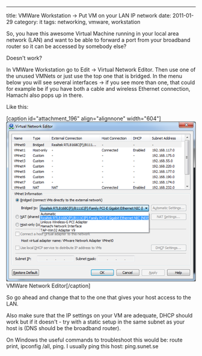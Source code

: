 ---
title: VMWare Workstation -> Put VM on your LAN IP network
date: 2011-01-29
category: it
tags: networking, vmware, workstation

So, you have this awesome Virtual Machine running in your local area network (LAN) and want to be able to forward a port from your broadband router so it can be accessed by somebody else?

Doesn't work?

In VMWare Workstation go to Edit -> Virtual Network Editor. Then use one of the unused VMNets or just use the top one that is bridged. In the menu below you will see several interfaces -> if you see more than one, that could for example be if you have both a cable and wireless Ethernet connection, Hamachi also pops up in there.

Like this:

\[caption id="attachment\_196" align="alignnone" width="604"\][![VMWare Network Editor](images/vmware_vne.png "vmware_vne")](http://www.guldmyr.com/wp-content/uploads/vmware_vne.png) VMWare Network Editor\[/caption\]

So go ahead and change that to the one that gives your host access to the LAN.

Also make sure that the IP settings on your VM are adequate, DHCP should work but if it doesn't - try with a static setup in the same subnet as your host is (DNS should be the broadband router).

On Windows the useful commands to troubleshoot this would be: route print, ipconfig /all, ping. I usually ping this host: ping.sunet.se

